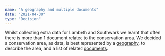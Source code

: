 ```yaml
---
name: "A geography and multiple documents"
date: "2021-04-30"
type: "Decision"
---
```


Whilst collecting extra data for Lambeth and Southwark we learnt that often there is more than 1 document related to the conservation area. We decided a conservation area, as data, is best represented by a [geography](https://digital-land.github.io/specification/schema/geography/), to describe the area, and a list of related [documents](https://digital-land.github.io/specification/schema/document/).